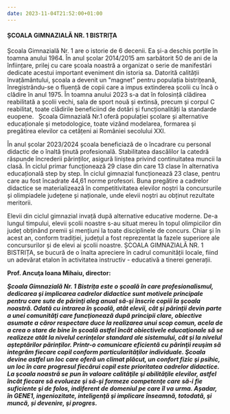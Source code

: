 ```yaml
---
date: 2023-11-04T21:52:00+01:00
---
```


#### **ȘCOALA GIMNAZIALĂ NR. 1 BISTRIȚA**

Școala Gimnazială Nr. 1 are o istorie de 6 decenii. Ea și-a deschis porțile în toamna anului 1964. În anul școlar 2014/2015 am sarbătorit 50 de ani de la înființare, prilej cu care școala noastră a organizat o serie de manifestări dedicate acestui important eveniment din istoria sa.
Datorită calității învațământului, școala a devenit un "magnet" pentru populația bistrițeană, înregistrându-se o fluență de copii care a impus extinderea școlii cu încă o clădire în anul 1975. În toamna anului 2023 s-a dat în folosință clădirea reabilitată a școlii vechi, sala de sport nouă și extinsă, precum și corpul C reabilitat, toate clădirile beneficiind de dotări și funcționalități la standarde euopene.
&ensp;Școala Gimnazială  Nr.1 oferă populației școlare și alternative educaționale și metodologice, toate vizând modelarea, formarea și pregătirea elevilor ca cetățeni ai României secolului XXI.

În anul școlar 2023/2024 școala beneficiază de o încadrare cu personal didactic de o înaltă ținută profesională. Stabilitatea dascălilor la catedră răspunde încrederii părinților, asigură liniștea privind continuitatea muncii la clasă.
În ciclul primar funcționează 29 clase din care 13 clase în alternativa educațională step by step. În ciclul gimnazial funcționează 23 clase, pentru care au fost încadrate 44,61 norme profesori. Buna pregătire a cadrelor didactice se materializează în competitivitatea elevilor noștri la concursurile și olimpiadele județene și naționale, unde elevii noștri au obținut rezultate meritorii.

Elevii din ciclul gimnazial invață după alternative educative moderne.
De-a lungul timpului, elevii școlii noastre s-au situat mereu în topul olimpicilor din județ obținând premii și mențiuni la toate disciplinele de concurs. Chiar și în acest an, conform tradiției, județul a fost reprezentat la fazele superiore ale concursurilor și de elevi ai școlii noastre.
ȘCOALA GIMNAZIALĂ NR. 1 BISTRIȚA, se bucură de o înalta apreciere în cadrul comunității locale, fiind un adevărat etalon în activitatea instructiv - educativă a tinerei generații.

**Prof. Ancuţa Ioana Mihaiu, director:**

***Şcoala Gimnazială Nr. 1 Bistrița este o şcoală în care profesionalismul, dedicarea şi implicarea cadrelor didactice sunt motivele principale pentru care sute de părinţi aleg anual să-şi înscrie copiii la şcoala noastră. Odată cu intrarea în şcoală, atât elevii, cât şi părinții devin parte a unei comunităţi care funcţionează după principii clare, obiective asumate a căror respectare duce la realizarea unui scop comun, acela de a crea o stare de bine în şcoală astfel încât obiectivele educaţionale să se realizeze atât la nivelul cerinţelor standard ale sistemului, cât şi la nivelul aşteptărilor părinților. Printr-o comunicare eficientă cu părinţii reuşim să integrăm fiecare copil conform particularităţilor individuale. Şcoala devine astfel un loc care oferă un climat plăcut, un confort fizic şi psihic, un loc în care progresul fiecărui copil este prioritatea cadrelor didactice. La şcoala noastră se pun în valoare calităţile şi abilităţile elevilor, astfel încât fiecare să evolueze şi să-şi formeze competenţe care să-i fie suficiente şi de folos, indiferent de domeniul pe care îl va urma.
Așadar, în GENE1, ingeniozitate, inteligenţă şi implicare înseamnă, totodată, şi muncă, și devenire, şi progres.***
